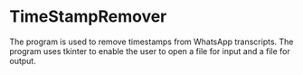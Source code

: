 # TimeStampRemover
 The program is used to remove timestamps from WhatsApp transcripts. The program uses tkinter to enable the user to open a file for input and a file for output.
